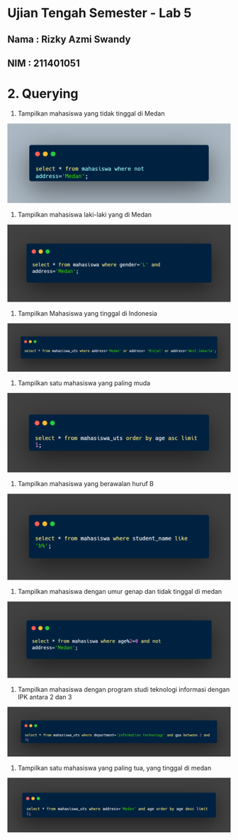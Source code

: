 # Ujian Tengah Semester - Lab 5

## Nama : Rizky Azmi Swandy

## NIM    : 211401051

# 2. Querying

1. Tampilkan mahasiswa yang tidak tinggal di Medan

![Untitled](Ujian%20Tengah%20Semester%20-%20Lab%205%2094714989278a4f74a83b7af4bb5e85bf/Untitled.png)

1. Tampilkan mahasiswa laki-laki yang di Medan

![Untitled](Ujian%20Tengah%20Semester%20-%20Lab%205%2094714989278a4f74a83b7af4bb5e85bf/Untitled%201.png)

1. Tampilkan Mahasiswa yang tinggal di Indonesia 

![Untitled](Ujian%20Tengah%20Semester%20-%20Lab%205%2094714989278a4f74a83b7af4bb5e85bf/Untitled%202.png)

1. Tampilkan satu mahasiswa yang paling muda

![Untitled](Ujian%20Tengah%20Semester%20-%20Lab%205%2094714989278a4f74a83b7af4bb5e85bf/Untitled%203.png)

1. Tampilkan mahasiswa yang berawalan huruf B

![Untitled](Ujian%20Tengah%20Semester%20-%20Lab%205%2094714989278a4f74a83b7af4bb5e85bf/Untitled%204.png)

1. Tampilkan mahasiswa dengan umur genap dan tidak tinggal di medan

![Untitled](Ujian%20Tengah%20Semester%20-%20Lab%205%2094714989278a4f74a83b7af4bb5e85bf/Untitled%205.png)

1. Tampilkan mahasiswa dengan program studi teknologi informasi dengan IPK
antara 2 dan 3

![Untitled](Ujian%20Tengah%20Semester%20-%20Lab%205%2094714989278a4f74a83b7af4bb5e85bf/Untitled%206.png)

1. Tampilkan satu mahasiswa yang paling tua, yang tinggal di medan

![Untitled](Ujian%20Tengah%20Semester%20-%20Lab%205%2094714989278a4f74a83b7af4bb5e85bf/Untitled%207.png)